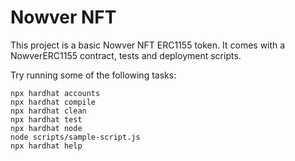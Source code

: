 # Nowver NFT

This project is a basic Nowver NFT ERC1155 token. It comes with a NowverERC1155 contract, tests and deployment scripts.

Try running some of the following tasks:

```shell
npx hardhat accounts
npx hardhat compile
npx hardhat clean
npx hardhat test
npx hardhat node
node scripts/sample-script.js
npx hardhat help
```
